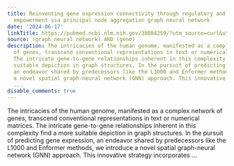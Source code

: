 ```yaml
---
title: Reinventing gene expression connectivity through regulatory and spatial structural
  empowerment via principal node aggregation graph neural network
date: '2024-06-17'
linkTitle: https://pubmed.ncbi.nlm.nih.gov/38884259/?utm_source=curl&utm_medium=rss&utm_campaign=pubmed-2&utm_content=1x5bM_TNL8gjogAcnslpo2s2PbDe-61JVM2h9yowOYSiZ7Dkrt&fc=20220919211934&ff=20240617180935&v=2.18.0.post9+e462414
source: (graph neural network) AND (gene)
description: The intricacies of the human genome, manifested as a complex network
  of genes, transcend conventional representations in text or numerical matrices.
  The intricate gene-to-gene relationships inherent in this complexity find a more
  suitable depiction in graph structures. In the pursuit of predicting gene expression,
  an endeavor shared by predecessors like the L1000 and Enformer methods, we introduce
  a novel spatial graph-neural network (GNN) approach. This innovative strategy incorporates
  ...
disable_comments: true
---
```

The intricacies of the human genome, manifested as a complex network of genes, transcend conventional representations in text or numerical matrices. The intricate gene-to-gene relationships inherent in this complexity find a more suitable depiction in graph structures. In the pursuit of predicting gene expression, an endeavor shared by predecessors like the L1000 and Enformer methods, we introduce a novel spatial graph-neural network (GNN) approach. This innovative strategy incorporates ...